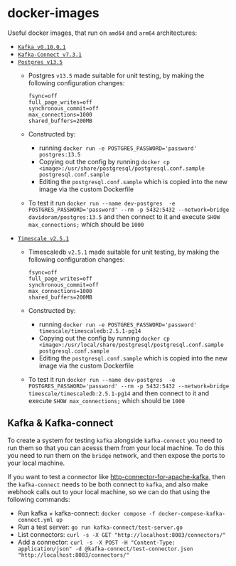 # docker-images

Useful docker images, that run on `amd64` and `arm64` architectures:

- [`Kafka v0.10.0.1`](kafka/v0.10.0.1/Dockerfile)
- [`Kafka-Connect v7.3.1`](kafka-connect/v7.3.1/Dockerfile)
- [`Postgres v13.5`](postgres/v13.5/Dockerfile)
  - Postgres `v13.5` made suitable for unit testing, by making the following configuration changes:

        fsync=off
        full_page_writes=off
        synchronous_commit=off
        max_connections=1000
        shared_buffers=200MB

  - Constructed by:
    - running `docker run -e POSTGRES_PASSWORD='password' postgres:13.5`
    - Copying out the config by running `docker cp <image>:/usr/share/postgresql/postgresql.conf.sample postgresql.conf.sample`
    - Editing the `postgresql.conf.sample` which is copied into the new image via the custom Dockerfile
  - To test it run `docker run --name dev-postgres  -e POSTGRES_PASSWORD='password' --rm -p 5432:5432 --network=bridge davidoram/postgres:13.5` and then connect to it and execute `SHOW max_connections;` which should be `1000`
- [`Timescale v2.5.1`]()
  - Timescaledb `v2.5.1` made suitable for unit testing, by making the following configuration changes:

        fsync=off
        full_page_writes=off
        synchronous_commit=off
        max_connections=1000
        shared_buffers=200MB

  - Constructed by:
    - running `docker run -e POSTGRES_PASSWORD='password' timescale/timescaledb:2.5.1-pg14`
    - Copying out the config by running `docker cp <image>:/usr/local/share/postgresql/postgresql.conf.sample postgresql.conf.sample`
    - Editing the `postgresql.conf.sample` which is copied into the new image via the custom Dockerfile
  - To test it run `docker run --name dev-postgres  -e POSTGRES_PASSWORD='password' --rm -p 5432:5432 --network=bridge timescale/timescaledb:2.5.1-pg14` and then connect to it and execute `SHOW max_connections;` which should be `1000`


## Kafka & Kafka-connect

To create a system for testing `kafka` alongside `kafka-connect` you need to run them so that you can acesss them from your local machine. To do this you need to run them on the `bridge` network, and then expose the ports to your local machine.

If you want to test a connector like [http-connector-for-apache-kafka](https://github.com/aiven/http-connector-for-apache-kafka), then the `kafka-connect` needs to be both connect to `kafka`, and also make webhook calls out to your local machine, so we can do that using the following  commands:

- Run kafka + kafka-connect: `docker compose -f docker-compose-kafka-connect.yml up`
- Run a test server: `go run kafka-connect/test-server.go`
- List connectors: `curl -s -X GET "http://localhost:8083/connectors/"`
- Add a connector: `curl -s -X POST -H "Content-Type: application/json" -d @kafka-connect/test-connector.json "http://localhost:8083/connectors/"`